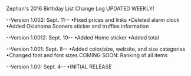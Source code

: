 Zephan's 2016 Birthday List Change Log 
UPDATED WEEKLY!

--Version 1.002: Sept. 11--
•Fixed prices and links
•Deleted alarm clock
•Added Oklahoma Sooners sticker and truffles information

--Version 1.0012: Sept. 10--
•Added Home sticker
•Added total

--Version 1.001: Sept. 8--
•Added color/size, website, and size categories
•Changed font and font sizes
COMING SOON: Ranking of all items

--Version 1.00: Sept. 4--
•INITIAL RELEASE
